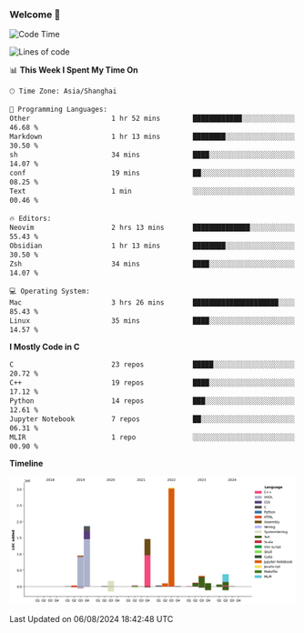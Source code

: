 ### Welcome 👋

<!--START_SECTION:waka-->
![Code Time](http://img.shields.io/badge/Code%20Time-1%2C534%20hrs%2057%20mins-blue)

![Lines of code](https://img.shields.io/badge/From%20Hello%20World%20I%27ve%20Written-8.7%20million%20lines%20of%20code-blue)

📊 **This Week I Spent My Time On** 

```text
🕑︎ Time Zone: Asia/Shanghai

💬 Programming Languages: 
Other                    1 hr 52 mins        ████████████░░░░░░░░░░░░░   46.68 % 
Markdown                 1 hr 13 mins        ████████░░░░░░░░░░░░░░░░░   30.50 % 
sh                       34 mins             ████░░░░░░░░░░░░░░░░░░░░░   14.07 % 
conf                     19 mins             ██░░░░░░░░░░░░░░░░░░░░░░░   08.25 % 
Text                     1 min               ░░░░░░░░░░░░░░░░░░░░░░░░░   00.46 % 

🔥 Editors: 
Neovim                   2 hrs 13 mins       ██████████████░░░░░░░░░░░   55.43 % 
Obsidian                 1 hr 13 mins        ████████░░░░░░░░░░░░░░░░░   30.50 % 
Zsh                      34 mins             ████░░░░░░░░░░░░░░░░░░░░░   14.07 % 

💻 Operating System: 
Mac                      3 hrs 26 mins       █████████████████████░░░░   85.43 % 
Linux                    35 mins             ████░░░░░░░░░░░░░░░░░░░░░   14.57 % 
```

**I Mostly Code in C** 

```text
C                        23 repos            █████░░░░░░░░░░░░░░░░░░░░   20.72 % 
C++                      19 repos            ████░░░░░░░░░░░░░░░░░░░░░   17.12 % 
Python                   14 repos            ███░░░░░░░░░░░░░░░░░░░░░░   12.61 % 
Jupyter Notebook         7 repos             ██░░░░░░░░░░░░░░░░░░░░░░░   06.31 % 
MLIR                     1 repo              ░░░░░░░░░░░░░░░░░░░░░░░░░   00.90 % 
```



**Timeline**

![Lines of Code chart](https://raw.githubusercontent.com/Bohan-hu/Bohan-hu/master/assets/bar_graph.png)


 Last Updated on 06/08/2024 18:42:48 UTC
<!--END_SECTION:waka-->



